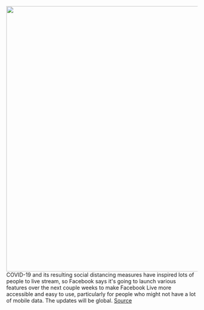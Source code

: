 <img src='https://cdn.vox-cdn.com/thumbor/CpvRURNi59n55aSO9cra5kop-uc=/0x0:1688x1056/1200x800/filters:focal(709x393:979x663)/cdn.vox-cdn.com/uploads/chorus_image/image/66566049/Screen_Shot_2020_03_27_at_2.01.05_PM.0.png' width='700px' /><br/>
COVID-19 and its resulting social distancing measures have inspired lots of people to live stream, so Facebook says it's going to launch various features over the next couple weeks to make Facebook Live more accessible and easy to use, particularly for people who might not have a lot of mobile data. The updates will be global.
<a href='https://www.theverge.com/2020/3/27/21197193/facebook-live-video-streaming-update-covid-19-captioning-audio'> Source <a/>
